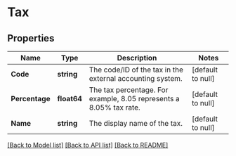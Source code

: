 # Tax

## Properties
Name | Type | Description | Notes
------------ | ------------- | ------------- | -------------
**Code** | **string** | The code/ID of the tax in the external accounting system. | [default to null]
**Percentage** | **float64** | The tax percentage.  For example, 8.05 represents a 8.05% tax rate. | [default to null]
**Name** | **string** | The display name of the tax. | [default to null]

[[Back to Model list]](../README.md#documentation-for-models) [[Back to API list]](../README.md#documentation-for-api-endpoints) [[Back to README]](../README.md)

